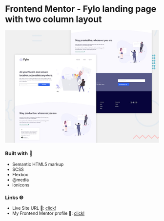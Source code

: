 # Frontend Mentor - Fylo landing page with two column layout

![Design preview for the Fylo landing page with two column layout challenge](./design/desktop-preview.jpg)

### Built with 🧱
- Semantic HTML5 markup
- SCSS
- Flexbox
- @media
- ionicons

### Links 🌐

- Live Site URL 🔴: [click!](https://kacperkwinta.github.io/Fylo-landing-page-with-two-column-layout/)
- My Frontend Mentor profile 👦: [click!](https://www.frontendmentor.io/profile/kacperkwinta)

